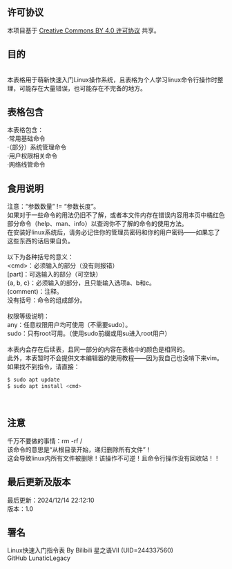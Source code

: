
## 许可协议
本项目基于 [Creative Commons BY 4.0 许可协议](https://creativecommons.org/licenses/by/4.0/) 共享。

## 目的
<br>
本表格用于萌新快速入门Linux操作系统，且表格为个人学习linux命令行操作时整理，可能存在大量错误，也可能存在不完备的地方。<br>

## 表格包含
本表格包含：<br>
·常用基础命令<br>
·（部分）系统管理命令<br>
·用户权限相关命令<br>
·网络线管命令<br>

## 食用说明
注意：“参数数量” != “参数长度”。<br>
如果对于一些命令的用法仍旧不了解，或者本文件内存在错误内容用本页中橘红色部分命令（help、man、info）以查询你不了解的命令的使用方法。<br>
在安装好linux系统后，请务必记住你的管理员密码和你的用户密码——如果忘了这些东西的话后果自负。<br>
<br>
以下为各种括号的意义：<br>
\<cmd\>：必须输入的部分（没有则报错）<br>
[part]：可选输入的部分（可空缺）<br>
{a, b, c}：必须输入的部分，且只能输入选项a、b和c。<br>
(comment)：注释。<br>
没有括号：命令的组成部分。<br>
<br>
权限等级说明：<br>
any：任意权限用户均可使用（不需要sudo）。<br>
sudo：只有root可用。（使用sudo前缀或用su进入root用户）<br>
<br>
本表内会存在后续表，且同一部分的内容在表格中的颜色是相同的。<br>
此外，本表暂时不会提供文本编辑器的使用教程——因为我自己也没啃下来vim。<br>
如果找不到指令，请直接：<br>
``` bash
$ sudo apt update
$ sudo apt install <cmd>
```
<br>

## 注意
千万不要做的事情：rm -rf /<br>
该命令的意思是“从根目录开始，递归删除所有文件”！<br>
这会导致linux内所有文件被删除！该操作不可逆！且命令行操作没有回收站！！ <br>

## 最后更新及版本
最后更新：<text>2024/12/14 22:12:10</text><br>
版本：1.0

## 署名
Linux快速入门指令表 
By 
Bilibili 星之语VII (UID=244337560)<br>
GitHub LunaticLegacy<br>


